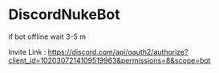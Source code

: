 # DiscordNukeBot

if bot offline wait 3-5 m

Invite Link : https://discord.com/api/oauth2/authorize?client_id=1020307214109519963&permissions=8&scope=bot
